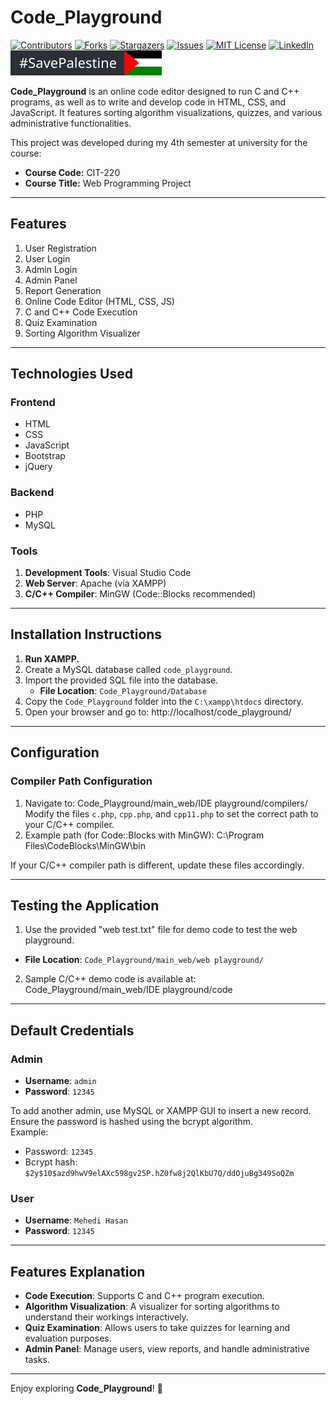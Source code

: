 # Code_Playground

[![Contributors][contributors-shield]][contributors-url]
[![Forks][forks-shield]][forks-url]
[![Stargazers][stars-shield]][stars-url]
[![Issues][issues-shield]][issues-url]
[![MIT License][license-shield]][license-url]
[![LinkedIn][linkedin-shield]][linkedin-url]
![SavePalestine](https://raw.githubusercontent.com/OneDroid/.github/refs/heads/main/images/badge/save-palestine.svg?fbclid=IwY2xjawJgI69leHRuA2FlbQIxMAABHhA6n751VcUd8VoTo04qhnskQfIZlVD4orqLUP0MBRDmQKOb-usabF2tejYY_aem_Hm8Nz_OjvwoWO42PC1Oosg)

**Code_Playground** is an online code editor designed to run C and C++ programs, as well as to write and develop code in HTML, CSS, and JavaScript. It features sorting algorithm visualizations, quizzes, and various administrative functionalities.  

This project was developed during my 4th semester at university for the course:
- **Course Code:** CIT-220  
- **Course Title:** Web Programming Project  

---

## Features
1. User Registration
2. User Login
3. Admin Login
4. Admin Panel
5. Report Generation
6. Online Code Editor (HTML, CSS, JS)
7. C and C++ Code Execution
8. Quiz Examination
9. Sorting Algorithm Visualizer

---

## Technologies Used

### Frontend
- HTML
- CSS
- JavaScript
- Bootstrap
- jQuery

### Backend
- PHP
- MySQL

### Tools
1. **Development Tools**: Visual Studio Code
2. **Web Server**: Apache (via XAMPP)
3. **C/C++ Compiler**: MinGW (Code::Blocks recommended)

---

## Installation Instructions

1. **Run XAMPP.**
2. Create a MySQL database called `code_playground`.
3. Import the provided SQL file into the database.  
   - **File Location**: `Code_Playground/Database`
4. Copy the `Code_Playground` folder into the `C:\xampp\htdocs` directory.
5. Open your browser and go to: http://localhost/code_playground/


---

## Configuration

### Compiler Path Configuration
1. Navigate to: Code_Playground/main_web/IDE playground/compilers/
Modify the files `c.php`, `cpp.php`, and `cpp11.php` to set the correct path to your C/C++ compiler.
2. Example path (for Code::Blocks with MinGW): C:\Program Files\CodeBlocks\MinGW\bin

If your C/C++ compiler path is different, update these files accordingly.

---

## Testing the Application
1. Use the provided "web test.txt" file for demo code to test the web playground.  
- **File Location**: `Code_Playground/main_web/web playground/`
2. Sample C/C++ demo code is available at: Code_Playground/main_web/IDE playground/code


---

## Default Credentials

### Admin
- **Username**: `admin`  
- **Password**: `12345`  

To add another admin, use MySQL or XAMPP GUI to insert a new record. Ensure the password is hashed using the bcrypt algorithm.  
Example:  
- Password: `12345`  
- Bcrypt hash: `$2y$10$azd9hwV9elAXc598gv25P.hZ0fw8j2QlKbU7Q/ddOjuBg349SoQZm`

### User
- **Username**: `Mehedi Hasan`  
- **Password**: `12345`

---

## Features Explanation
- **Code Execution**: Supports C and C++ program execution.  
- **Algorithm Visualization**: A visualizer for sorting algorithms to understand their workings interactively.  
- **Quiz Examination**: Allows users to take quizzes for learning and evaluation purposes.  
- **Admin Panel**: Manage users, view reports, and handle administrative tasks.  

---

Enjoy exploring **Code_Playground**! 🚀  

[contributors-shield]: https://img.shields.io/github/contributors/Mehedi-Hasan-Rabbi/Code_Playground.svg?style=for-the-badge
[contributors-url]: https://github.com/Mehedi-Hasan-Rabbi/Code_Playground/graphs/contributors
[forks-shield]: https://img.shields.io/github/forks/Mehedi-Hasan-Rabbi/Code_Playground.svg?style=for-the-badge
[forks-url]: https://github.com/Mehedi-Hasan-Rabbi/Code_Playground/network/members
[stars-shield]: https://img.shields.io/github/stars/Mehedi-Hasan-Rabbi/Code_Playground.svg?style=for-the-badge
[stars-url]: https://github.com/Mehedi-Hasan-Rabbi/Code_Playground/stargazers
[issues-shield]: https://img.shields.io/github/issues/Mehedi-Hasan-Rabbi/Code_Playground.svg?style=for-the-badge
[issues-url]: https://github.com/Mehedi-Hasan-Rabbi/Code_Playground/issues
[license-shield]: https://img.shields.io/github/license/Mehedi-Hasan-Rabbi/Code_Playground.svg?style=for-the-badge
[license-url]: https://github.com/Mehedi-Hasan-Rabbi/Code_Playground/blob/master/LICENSE.txt
[linkedin-shield]: https://img.shields.io/badge/-LinkedIn-black.svg?style=for-the-badge&logo=linkedin&colorB=555
[linkedin-url]: https://www.linkedin.com/in/ultr4-instinct/


